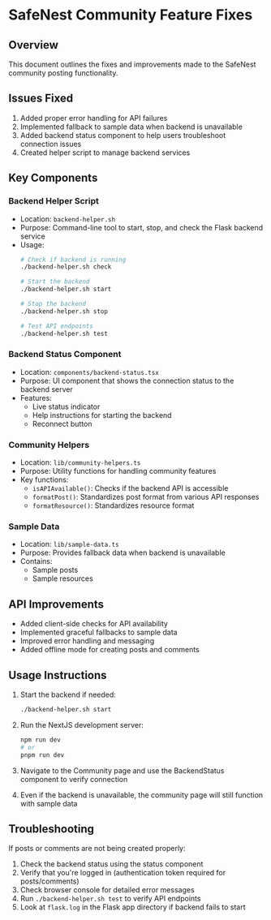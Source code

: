 # SafeNest Community Feature Fixes

## Overview
This document outlines the fixes and improvements made to the SafeNest community posting functionality.

## Issues Fixed
1. Added proper error handling for API failures
2. Implemented fallback to sample data when backend is unavailable
3. Added backend status component to help users troubleshoot connection issues
4. Created helper script to manage backend services

## Key Components

### Backend Helper Script
- Location: `backend-helper.sh`
- Purpose: Command-line tool to start, stop, and check the Flask backend service
- Usage: 
  ```bash
  # Check if backend is running
  ./backend-helper.sh check
  
  # Start the backend
  ./backend-helper.sh start
  
  # Stop the backend
  ./backend-helper.sh stop
  
  # Test API endpoints
  ./backend-helper.sh test
  ```

### Backend Status Component
- Location: `components/backend-status.tsx`
- Purpose: UI component that shows the connection status to the backend server
- Features: 
  - Live status indicator
  - Help instructions for starting the backend
  - Reconnect button

### Community Helpers
- Location: `lib/community-helpers.ts`
- Purpose: Utility functions for handling community features
- Key functions:
  - `isAPIAvailable()`: Checks if the backend API is accessible
  - `formatPost()`: Standardizes post format from various API responses
  - `formatResource()`: Standardizes resource format

### Sample Data
- Location: `lib/sample-data.ts`
- Purpose: Provides fallback data when backend is unavailable
- Contains:
  - Sample posts
  - Sample resources

## API Improvements
- Added client-side checks for API availability
- Implemented graceful fallbacks to sample data
- Improved error handling and messaging
- Added offline mode for creating posts and comments

## Usage Instructions

1. Start the backend if needed:
   ```bash
   ./backend-helper.sh start
   ```

2. Run the NextJS development server:
   ```bash
   npm run dev
   # or
   pnpm run dev
   ```

3. Navigate to the Community page and use the BackendStatus component to verify connection

4. Even if the backend is unavailable, the community page will still function with sample data

## Troubleshooting

If posts or comments are not being created properly:

1. Check the backend status using the status component
2. Verify that you're logged in (authentication token required for posts/comments)
3. Check browser console for detailed error messages
4. Run `./backend-helper.sh test` to verify API endpoints
5. Look at `flask.log` in the Flask app directory if backend fails to start
